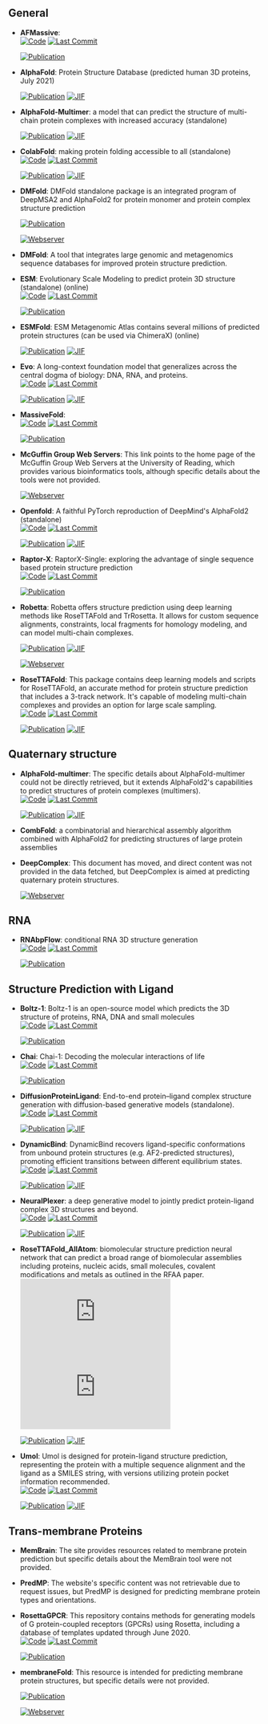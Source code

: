 

## **General**


- **AFMassive**:   
    [![Code](https://img.shields.io/github/stars/GBLille/AFmassive?style=for-the-badge&logo=github)](https://github.com/GBLille/AFmassive) 
    [![Last Commit](https://img.shields.io/github/last-commit/GBLille/AFmassive?style=for-the-badge&logo=github)](https://github.com/GBLille/AFmassive) 

    [![Publication](https://img.shields.io/badge/Publication-Citations:0-blue?style=for-the-badge&logo=bookstack)](https://doi.org/10.21203/rs.3.rs-4319486) 



- **AlphaFold**: Protein Structure Database (predicted human 3D proteins, July 2021)  

    [![Publication](https://img.shields.io/badge/Publication-Citations:26949-blue?style=for-the-badge&logo=bookstack)](https://doi.org/10.1038/s41586-021-03819-2) 
    [![JIF](https://img.shields.io/badge/Impact_Factor-50.50-purple?style=for-the-badge&logo=academia)](https://doi.org/10.1038/s41586-021-03819-2)



- **AlphaFold-Multimer**: a model that can predict the structure of multi-chain protein complexes with increased accuracy (standalone)  

    [![Publication](https://img.shields.io/badge/Publication-Citations:3-blue?style=for-the-badge&logo=bookstack)](https://doi.org/10.1371/journal.pcbi.1012253) 
    [![JIF](https://img.shields.io/badge/Impact_Factor-3.80-purple?style=for-the-badge&logo=academia)](https://doi.org/10.1371/journal.pcbi.1012253)



- **ColabFold**: making protein folding accessible to all (standalone)  
    [![Code](https://img.shields.io/github/stars/sokrypton/ColabFold?style=for-the-badge&logo=github)](https://github.com/sokrypton/ColabFold) 
    [![Last Commit](https://img.shields.io/github/last-commit/sokrypton/ColabFold?style=for-the-badge&logo=github)](https://github.com/sokrypton/ColabFold) 

    [![Publication](https://img.shields.io/badge/Publication-Citations:5640-blue?style=for-the-badge&logo=bookstack)](https://doi.org/10.1038/s41592-022-01488-1) 
    [![JIF](https://img.shields.io/badge/Impact_Factor-36.10-purple?style=for-the-badge&logo=academia)](https://doi.org/10.1038/s41592-022-01488-1)



- **DMFold**: DMFold standalone package is an integrated program of DeepMSA2 and AlphaFold2 for protein monomer and protein complex structure prediction  

    [![Publication](https://img.shields.io/badge/Publication-Citations:0-blue?style=for-the-badge&logo=bookstack)](None) 

    [![Webserver](https://img.shields.io/badge/Webserver-online-brightgreen?style=for-the-badge&logo=cachet&logoColor=65FF8F)](https://zhanggroup.org/DMFold/download/) 


- **DMFold**: A tool that integrates large genomic and metagenomics sequence databases for improved protein structure prediction.  




- **ESM**: Evolutionary Scale Modeling to predict protein 3D structure (standalone) (online)  
    [![Code](https://img.shields.io/github/stars/facebookresearch/esm?style=for-the-badge&logo=github)](https://github.com/facebookresearch/esm) 
    [![Last Commit](https://img.shields.io/github/last-commit/facebookresearch/esm?style=for-the-badge&logo=github)](https://github.com/facebookresearch/esm) 

    [![Publication](https://img.shields.io/badge/Publication-Citations:206-blue?style=for-the-badge&logo=bookstack)](https://doi.org/10.1101/2021.02.12.430858) 



- **ESMFold**: ESM Metagenomic Atlas contains several millions of predicted protein structures (can be used via ChimeraX) (online)  

    [![Publication](https://img.shields.io/badge/Publication-Citations:1800-blue?style=for-the-badge&logo=bookstack)](https://doi.org/10.1126/science.ade2574) 
    [![JIF](https://img.shields.io/badge/Impact_Factor-44.70-purple?style=for-the-badge&logo=academia)](https://doi.org/10.1126/science.ade2574)



- **Evo**: A long-context foundation model that generalizes across the central dogma of biology: DNA, RNA, and proteins.  
    [![Code](https://img.shields.io/github/stars/evo-design/evo?style=for-the-badge&logo=github)](https://github.com/evo-design/evo) 
    [![Last Commit](https://img.shields.io/github/last-commit/evo-design/evo?style=for-the-badge&logo=github)](https://github.com/evo-design/evo) 

    [![Publication](https://img.shields.io/badge/Publication-Citations:19-blue?style=for-the-badge&logo=bookstack)](https://doi.org/10.1126/science.ado9336) 
    [![JIF](https://img.shields.io/badge/Impact_Factor-44.70-purple?style=for-the-badge&logo=academia)](https://doi.org/10.1126/science.ado9336)



- **MassiveFold**:   
    [![Code](https://img.shields.io/github/stars/GBLille/MassiveFold?style=for-the-badge&logo=github)](https://github.com/GBLille/MassiveFold) 
    [![Last Commit](https://img.shields.io/github/last-commit/GBLille/MassiveFold?style=for-the-badge&logo=github)](https://github.com/GBLille/MassiveFold) 

    [![Publication](https://img.shields.io/badge/Publication-Citations:0-blue?style=for-the-badge&logo=bookstack)](https://doi.org/10.21203/rs.3.rs-4319486) 



- **McGuffin Group Web Servers**: This link points to the home page of the McGuffin Group Web Servers at the University of Reading, which provides various bioinformatics tools, although specific details about the tools were not provided.  


    [![Webserver](https://img.shields.io/badge/Webserver-online-brightgreen?style=for-the-badge&logo=cachet&logoColor=65FF8F)](https://www.reading.ac.uk/bioinf/index.html) 


- **Openfold**: A faithful PyTorch reproduction of DeepMind's AlphaFold2 (standalone)  
    [![Code](https://img.shields.io/github/stars/aqlaboratory/openfold?style=for-the-badge&logo=github)](https://github.com/aqlaboratory/openfold) 
    [![Last Commit](https://img.shields.io/github/last-commit/aqlaboratory/openfold?style=for-the-badge&logo=github)](https://github.com/aqlaboratory/openfold) 

    [![Publication](https://img.shields.io/badge/Publication-Citations:53-blue?style=for-the-badge&logo=bookstack)](https://doi.org/10.1038/s41592-024-02272-z) 
    [![JIF](https://img.shields.io/badge/Impact_Factor-36.10-purple?style=for-the-badge&logo=academia)](https://doi.org/10.1038/s41592-024-02272-z)



- **Raptor-X**: RaptorX-Single: exploring the advantage of single sequence based protein structure prediction  
    [![Code](https://img.shields.io/github/stars/AndersJing/RaptorX-Single?style=for-the-badge&logo=github)](https://github.com/AndersJing/RaptorX-Single) 
    [![Last Commit](https://img.shields.io/github/last-commit/AndersJing/RaptorX-Single?style=for-the-badge&logo=github)](https://github.com/AndersJing/RaptorX-Single) 

    [![Publication](https://img.shields.io/badge/Publication-Citations:0-blue?style=for-the-badge&logo=bookstack)](https://doi.org/10.5281/zenodo.7351378) 



- **Robetta**: Robetta offers structure prediction using deep learning methods like RoseTTAFold and TrRosetta. It allows for custom sequence alignments, constraints, local fragments for homology modeling, and can model multi-chain complexes.  

    [![Publication](https://img.shields.io/badge/Publication-Citations:1693-blue?style=for-the-badge&logo=bookstack)](https://doi.org/10.1093%2Fnar%2Fgkh468) 
    [![JIF](https://img.shields.io/badge/Impact_Factor-16.60-purple?style=for-the-badge&logo=academia)](https://doi.org/10.1093%2Fnar%2Fgkh468)

    [![Webserver](https://img.shields.io/badge/Webserver-online-brightgreen?style=for-the-badge&logo=cachet&logoColor=65FF8F)](https://robetta.bakerlab.org/) 


- **RoseTTAFold**: This package contains deep learning models and scripts for RoseTTAFold, an accurate method for protein structure prediction that includes a 3-track network. It's capable of modeling multi-chain complexes and provides an option for large scale sampling.  
    [![Code](https://img.shields.io/github/stars/RosettaCommons/RoseTTAFold?style=for-the-badge&logo=github)](https://github.com/RosettaCommons/RoseTTAFold) 
    [![Last Commit](https://img.shields.io/github/last-commit/RosettaCommons/RoseTTAFold?style=for-the-badge&logo=github)](https://github.com/RosettaCommons/RoseTTAFold) 

    [![Publication](https://img.shields.io/badge/Publication-Citations:3779-blue?style=for-the-badge&logo=bookstack)](https://doi.org/10.1126/science.abj8754) 
    [![JIF](https://img.shields.io/badge/Impact_Factor-44.70-purple?style=for-the-badge&logo=academia)](https://doi.org/10.1126/science.abj8754)


## **Quaternary structure**


- **AlphaFold-multimer**: The specific details about AlphaFold-multimer could not be directly retrieved, but it extends AlphaFold2's capabilities to predict structures of protein complexes (multimers).  
    [![Code](https://img.shields.io/github/stars/google-deepmind/alphafold?style=for-the-badge&logo=github)](https://github.com/google-deepmind/alphafold) 
    [![Last Commit](https://img.shields.io/github/last-commit/google-deepmind/alphafold?style=for-the-badge&logo=github)](https://github.com/google-deepmind/alphafold) 

    [![Publication](https://img.shields.io/badge/Publication-Citations:26949-blue?style=for-the-badge&logo=bookstack)](https://doi.org/10.1038/s41586-021-03819-2) 
    [![JIF](https://img.shields.io/badge/Impact_Factor-50.50-purple?style=for-the-badge&logo=academia)](https://doi.org/10.1038/s41586-021-03819-2)



- **CombFold**: a combinatorial and hierarchical assembly algorithm combined with AlphaFold2 for predicting structures of large protein assemblies  




- **DeepComplex**: This document has moved, and direct content was not provided in the data fetched, but DeepComplex is aimed at predicting quaternary protein structures.  


    [![Webserver](https://img.shields.io/badge/Webserver-online-brightgreen?style=for-the-badge&logo=cachet&logoColor=65FF8F)](http://tulip.rnet.missouri.edu/deepcomplex/web_index.html) 

## **RNA**


- **RNAbpFlow**: conditional RNA 3D structure generation  
    [![Code](https://img.shields.io/github/stars/Bhattacharya-Lab/RNAbpFlow?style=for-the-badge&logo=github)](https://github.com/Bhattacharya-Lab/RNAbpFlow) 
    [![Last Commit](https://img.shields.io/github/last-commit/Bhattacharya-Lab/RNAbpFlow?style=for-the-badge&logo=github)](https://github.com/Bhattacharya-Lab/RNAbpFlow) 

    [![Publication](https://img.shields.io/badge/Publication-Citations:0-blue?style=for-the-badge&logo=bookstack)](https://doi.org/10.1101/2025.01.24.634669) 


## **Structure Prediction with Ligand**


- **Boltz-1**: Boltz-1 is an open-source model which predicts the 3D structure of proteins, RNA, DNA and small molecules  
    [![Code](https://img.shields.io/github/stars/jwohlwend/boltz?tab=readme-ov-file?style=for-the-badge&logo=github)](https://github.com/jwohlwend/boltz?tab=readme-ov-file) 
    [![Last Commit](https://img.shields.io/github/last-commit/jwohlwend/boltz?tab=readme-ov-file?style=for-the-badge&logo=github)](https://github.com/jwohlwend/boltz?tab=readme-ov-file) 

    [![Publication](https://img.shields.io/badge/Publication-Citations:10-blue?style=for-the-badge&logo=bookstack)](https://doi.org/10.1101/2024.11.19.624167) 



- **Chai**: Chai-1: Decoding the molecular interactions of life  
    [![Code](https://img.shields.io/github/stars/chaidiscovery/chai-lab?style=for-the-badge&logo=github)](https://github.com/chaidiscovery/chai-lab) 
    [![Last Commit](https://img.shields.io/github/last-commit/chaidiscovery/chai-lab?style=for-the-badge&logo=github)](https://github.com/chaidiscovery/chai-lab) 

    [![Publication](https://img.shields.io/badge/Publication-Citations:0-blue?style=for-the-badge&logo=bookstack)](https://doi.org/10.1101/2024.10.10.615955) 



- **DiffusionProteinLigand**: End-to-end protein–ligand complex structure generation with diffusion-based generative models (standalone).  
    [![Code](https://img.shields.io/github/stars/shuyana/DiffusionProteinLigand?style=for-the-badge&logo=github)](https://github.com/shuyana/DiffusionProteinLigand) 
    [![Last Commit](https://img.shields.io/github/last-commit/shuyana/DiffusionProteinLigand?style=for-the-badge&logo=github)](https://github.com/shuyana/DiffusionProteinLigand) 

    [![Publication](https://img.shields.io/badge/Publication-Citations:20-blue?style=for-the-badge&logo=bookstack)](https://doi.org/10.1186/s12859-023-05354-5) 
    [![JIF](https://img.shields.io/badge/Impact_Factor-2.90-purple?style=for-the-badge&logo=academia)](https://doi.org/10.1186/s12859-023-05354-5)



- **DynamicBind**: DynamicBind recovers ligand-specific conformations from unbound protein structures (e.g. AF2-predicted structures), promoting efficient transitions between different equilibrium states.  
    [![Code](https://img.shields.io/github/stars/luwei0917/DynamicBind?style=for-the-badge&logo=github)](https://github.com/luwei0917/DynamicBind) 
    [![Last Commit](https://img.shields.io/github/last-commit/luwei0917/DynamicBind?style=for-the-badge&logo=github)](https://github.com/luwei0917/DynamicBind) 

    [![Publication](https://img.shields.io/badge/Publication-Citations:41-blue?style=for-the-badge&logo=bookstack)](https://doi.org/10.1038/s41467-024-45461-2) 
    [![JIF](https://img.shields.io/badge/Impact_Factor-14.70-purple?style=for-the-badge&logo=academia)](https://doi.org/10.1038/s41467-024-45461-2)



- **NeuralPlexer**: a deep generative model to jointly predict protein-ligand complex 3D structures and beyond.  
    [![Code](https://img.shields.io/github/stars/zrqiao/NeuralPLexer?style=for-the-badge&logo=github)](https://github.com/zrqiao/NeuralPLexer) 
    [![Last Commit](https://img.shields.io/github/last-commit/zrqiao/NeuralPLexer?style=for-the-badge&logo=github)](https://github.com/zrqiao/NeuralPLexer) 

    [![Publication](https://img.shields.io/badge/Publication-Citations:40-blue?style=for-the-badge&logo=bookstack)](https://doi.org/10.1038/s42256-024-00792-z) 
    [![JIF](https://img.shields.io/badge/Impact_Factor-18.80-purple?style=for-the-badge&logo=academia)](https://doi.org/10.1038/s42256-024-00792-z)



- **RoseTTAFold_AllAtom**: biomolecular structure prediction neural network that can predict a broad range of biomolecular assemblies including proteins, nucleic acids, small molecules, covalent modifications and metals as outlined in the RFAA paper.  
    [![Code](https://img.shields.io/github/stars/AaronFeller/RoseTTAFold-All-Atom/blob/main/README.md?style=for-the-badge&logo=github)](https://github.com/AaronFeller/RoseTTAFold-All-Atom/blob/main/README.md) 
    [![Last Commit](https://img.shields.io/github/last-commit/AaronFeller/RoseTTAFold-All-Atom/blob/main/README.md?style=for-the-badge&logo=github)](https://github.com/AaronFeller/RoseTTAFold-All-Atom/blob/main/README.md) 

    [![Publication](https://img.shields.io/badge/Publication-Citations:222-blue?style=for-the-badge&logo=bookstack)](https://doi.org/10.1126/science.adl2528) 
    [![JIF](https://img.shields.io/badge/Impact_Factor-44.70-purple?style=for-the-badge&logo=academia)](https://doi.org/10.1126/science.adl2528)



- **Umol**: Umol is designed for protein-ligand structure prediction, representing the protein with a multiple sequence alignment and the ligand as a SMILES string, with versions utilizing protein pocket information recommended.  
    [![Code](https://img.shields.io/github/stars/patrickbryant1/Umol?style=for-the-badge&logo=github)](https://github.com/patrickbryant1/Umol) 
    [![Last Commit](https://img.shields.io/github/last-commit/patrickbryant1/Umol?style=for-the-badge&logo=github)](https://github.com/patrickbryant1/Umol) 

    [![Publication](https://img.shields.io/badge/Publication-Citations:18-blue?style=for-the-badge&logo=bookstack)](https://doi.org/10.1038/s41467-024-48837-6) 
    [![JIF](https://img.shields.io/badge/Impact_Factor-14.70-purple?style=for-the-badge&logo=academia)](https://doi.org/10.1038/s41467-024-48837-6)


## **Trans-membrane Proteins**


- **MemBrain**: The site provides resources related to membrane protein prediction but specific details about the MemBrain tool were not provided.  




- **PredMP**: The website's specific content was not retrievable due to request issues, but PredMP is designed for predicting membrane protein types and orientations.  




- **RosettaGPCR**: This repository contains methods for generating models of G protein-coupled receptors (GPCRs) using Rosetta, including a database of templates updated through June 2020.  
    [![Code](https://img.shields.io/github/stars/benderb1/rosettagpcr?style=for-the-badge&logo=github)](https://github.com/benderb1/rosettagpcr) 
    [![Last Commit](https://img.shields.io/github/last-commit/benderb1/rosettagpcr?style=for-the-badge&logo=github)](https://github.com/benderb1/rosettagpcr) 

    [![Publication](https://img.shields.io/badge/Publication-Citations:2-blue?style=for-the-badge&logo=bookstack)](https://doi.org/10.1101/2019.12.13.875237) 



- **membraneFold**: This resource is intended for predicting membrane protein structures, but specific details were not provided.  

    [![Publication](https://img.shields.io/badge/Publication-Citations:15-blue?style=for-the-badge&logo=bookstack)](https://doi.org/10.1101/2022.12.06.518085) 

    [![Webserver](https://img.shields.io/badge/Webserver-online-brightgreen?style=for-the-badge&logo=cachet&logoColor=65FF8F)](https://ku.biolib.com/MembraneFold/) 

